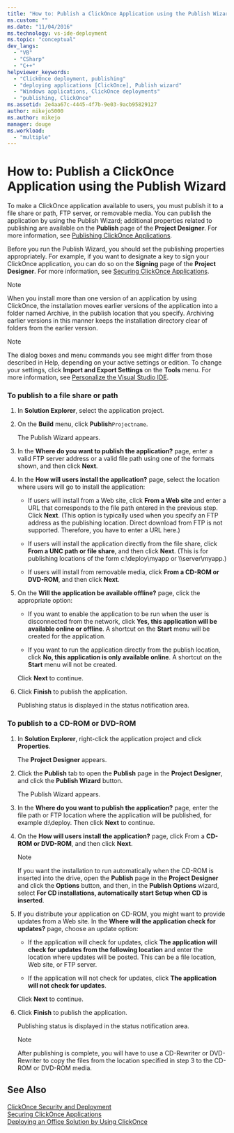 ```yaml
---
title: "How to: Publish a ClickOnce Application using the Publish Wizard | Microsoft Docs"
ms.custom: ""
ms.date: "11/04/2016"
ms.technology: vs-ide-deployment
ms.topic: "conceptual"
dev_langs: 
  - "VB"
  - "CSharp"
  - "C++"
helpviewer_keywords: 
  - "ClickOnce deployment, publishing"
  - "deploying applications [ClickOnce], Publish wizard"
  - "Windows applications, ClickOnce deployments"
  - "publishing, ClickOnce"
ms.assetid: 2e4aa67c-4445-4f7b-9e03-9acb95829127
author: mikejo5000
ms.author: mikejo
manager: douge
ms.workload: 
  - "multiple"
---
```

# How to: Publish a ClickOnce Application using the Publish Wizard
To make a ClickOnce application available to users, you must publish it to a file share or path, FTP server, or removable media. You can publish the application by using the Publish Wizard; additional properties related to publishing are available on the **Publish** page of the **Project Designer**. For more information, see [Publishing ClickOnce Applications](../deployment/publishing-clickonce-applications.md).  
  
 Before you run the Publish Wizard, you should set the publishing properties appropriately. For example, if you want to designate a key to sign your ClickOnce application, you can do so on the **Signing** page of the **Project Designer**. For more information, see [Securing ClickOnce Applications](../deployment/securing-clickonce-applications.md).  
  
> [!NOTE]
>  When you install more than one version of an application by using ClickOnce, the installation moves earlier versions of the application into a folder named Archive, in the publish location that you specify. Archiving earlier versions in this manner keeps the installation directory clear of folders from the earlier version.  
  
> [!NOTE]
>  The dialog boxes and menu commands you see might differ from those described in Help, depending on your active settings or edition. To change your settings, click **Import and Export Settings** on the **Tools** menu. For more information, see [Personalize the Visual Studio IDE](../ide/personalizing-the-visual-studio-ide.md).  
  
### To publish to a file share or path  
  
1.  In **Solution Explorer**, select the application project.  
  
2.  On the **Build** menu, click **Publish**`Projectname`.  
  
     The Publish Wizard appears.  
  
3.  In the **Where do you want to publish the application?** page, enter a valid FTP server address or a valid file path using one of the formats shown, and then click **Next**.  
  
4.  In the **How will users install the application?** page, select the location where users will go to install the application:  
  
    -   If users will install from a Web site, click **From a Web site** and enter a URL that corresponds to the file path entered in the previous step. Click **Next**. (This option is typically used when you specify an FTP address as the publishing location. Direct download from FTP is not supported. Therefore, you have to enter a URL here.)  
  
    -   If users will install the application directly from the file share, click **From a UNC path or file share**, and then click **Next**. (This is for publishing locations of the form c:\deploy\myapp or \\\server\myapp.)  
  
    -   If users will install from removable media, click **From a CD-ROM or DVD-ROM**, and then click **Next**.  
  
5.  On the **Will the application be available offline?** page, click the appropriate option:  
  
    -   If you want to enable the application to be run when the user is disconnected from the network, click **Yes, this application will be available online or offline**. A shortcut on the **Start** menu will be created for the application.  
  
    -   If you want to run the application directly from the publish location, click **No, this application is only available online**. A shortcut on the **Start** menu will not be created.  
  
     Click **Next** to continue.  
  
6.  Click **Finish** to publish the application.  
  
     Publishing status is displayed in the status notification area.  
  
### To publish to a CD-ROM or DVD-ROM  
  
1.  In **Solution Explorer**, right-click the application project and click **Properties**.  
  
     The **Project Designer** appears.  
  
2.  Click the **Publish** tab to open the **Publish** page in the **Project Designer**, and click the **Publish Wizard** button.  
  
     The Publish Wizard appears.  
  
3.  In the **Where do you want to publish the application?** page, enter the file path or FTP location where the application will be published, for example d:\deploy. Then click **Next** to continue.  
  
4.  On the **How will users install the application?** page, click From a **CD-ROM or DVD-ROM**, and then click **Next**.  
  
    > [!NOTE]
    >  If you want the installation to run automatically when the CD-ROM is inserted into the drive, open the **Publish** page in the **Project Designer** and click the **Options** button, and then, in the **Publish Options** wizard, select **For CD installations, automatically start Setup when CD is inserted**.  
  
5.  If you distribute your application on CD-ROM, you might want to provide updates from a Web site. In the **Where will the application check for updates?** page, choose an update option:  
  
    -   If the application will check for updates, click **The application will check for updates from the following location** and enter the location where updates will be posted. This can be a file location, Web site, or FTP server.  
  
    -   If the application will not check for updates, click **The application will not check for updates**.  
  
     Click **Next** to continue.  
  
6.  Click **Finish** to publish the application.  
  
     Publishing status is displayed in the status notification area.  
  
    > [!NOTE]
    >  After publishing is complete, you will have to use a CD-Rewriter or DVD-Rewriter to copy the files from the location specified in step 3 to the CD-ROM or DVD-ROM media.  
  
## See Also  
 [ClickOnce Security and Deployment](../deployment/clickonce-security-and-deployment.md)   
 [Securing ClickOnce Applications](../deployment/securing-clickonce-applications.md)   
 [Deploying an Office Solution by Using ClickOnce](../vsto/deploying-an-office-solution-by-using-clickonce.md)